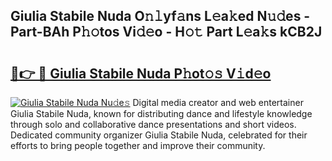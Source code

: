 ## Giulia Stabile Nuda O𝚗𝚕yf𝚊ns L𝚎a𝚔ed N𝚞𝚍es - Part-BAh P𝚑𝚘tos Vi𝚍𝚎o - H𝚘𝚝 Part L𝚎a𝚔s kCB2J

# <h2><a href="http://kf2spc4.oniu.top/?m=Giulia+Stabile+Nuda">🔗👉 🔴 Giulia Stabile Nuda P𝚑ot𝚘𝚜 V𝚒d𝚎o</a></h2>

[![Giulia Stabile Nuda Nu𝚍e𝚜](https://i.imgur.com/0qMVB7G.gif)](http://kf2spc4.oniu.top/?m=Giulia+Stabile+Nuda)
Digital media creator and web entertainer Giulia Stabile Nuda, known for distributing dance and lifestyle knowledge through solo and collaborative dance presentations and short videos. Dedicated community organizer Giulia Stabile Nuda, celebrated for their efforts to bring people together and improve their community.  
